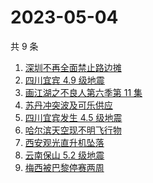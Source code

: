 # 2023-05-04

共 9 条

<!-- BEGIN -->
<!-- 最后更新时间 Thu May 04 2023 23:07:17 GMT+0800 (China Standard Time) -->

1. [深圳不再全面禁止路边摊](https://www.zhihu.com/search?q=%E6%B7%B1%E5%9C%B3%E4%B8%8D%E5%86%8D%E5%85%A8%E9%9D%A2%E7%A6%81%E6%AD%A2%E8%B7%AF%E8%BE%B9%E6%91%8A)
1. [四川宜宾 4.9 级地震](https://www.zhihu.com/search?q=%E5%9B%9B%E5%B7%9D%E5%AE%9C%E5%AE%BE%204.9%20%E7%BA%A7%E5%9C%B0%E9%9C%87)
1. [画江湖之不良人第六季第 11 集](https://www.zhihu.com/search?q=%E7%94%BB%E6%B1%9F%E6%B9%96%E4%B9%8B%E4%B8%8D%E8%89%AF%E4%BA%BA%E7%AC%AC%E5%85%AD%E5%AD%A3%E7%AC%AC%2011%20%E9%9B%86)
1. [苏丹冲突波及可乐供应](https://www.zhihu.com/search?q=%E8%8B%8F%E4%B8%B9%E5%86%B2%E7%AA%81%E6%B3%A2%E5%8F%8A%E5%8F%AF%E4%B9%90%E4%BE%9B%E5%BA%94)
1. [四川宜宾发生 4.5 级地震](https://www.zhihu.com/search?q=%E5%9B%9B%E5%B7%9D%E5%AE%9C%E5%AE%BE%E5%8F%91%E7%94%9F%204.5%20%E7%BA%A7%E5%9C%B0%E9%9C%87)
1. [哈尔滨天空现不明飞行物](https://www.zhihu.com/search?q=%E5%93%88%E5%B0%94%E6%BB%A8%E5%A4%A9%E7%A9%BA%E7%8E%B0%E4%B8%8D%E6%98%8E%E9%A3%9E%E8%A1%8C%E7%89%A9)
1. [西安观光直升机坠落](https://www.zhihu.com/search?q=%E8%A5%BF%E5%AE%89%E8%A7%82%E5%85%89%E7%9B%B4%E5%8D%87%E6%9C%BA%E5%9D%A0%E8%90%BD)
1. [云南保山 5.2 级地震](https://www.zhihu.com/search?q=%E4%BA%91%E5%8D%97%E4%BF%9D%E5%B1%B1%205.2%20%E7%BA%A7%E5%9C%B0%E9%9C%87)
1. [梅西被巴黎停赛两周](https://www.zhihu.com/search?q=%E6%A2%85%E8%A5%BF%E8%A2%AB%E5%B7%B4%E9%BB%8E%E5%81%9C%E8%B5%9B%E4%B8%A4%E5%91%A8)

<!-- END -->
